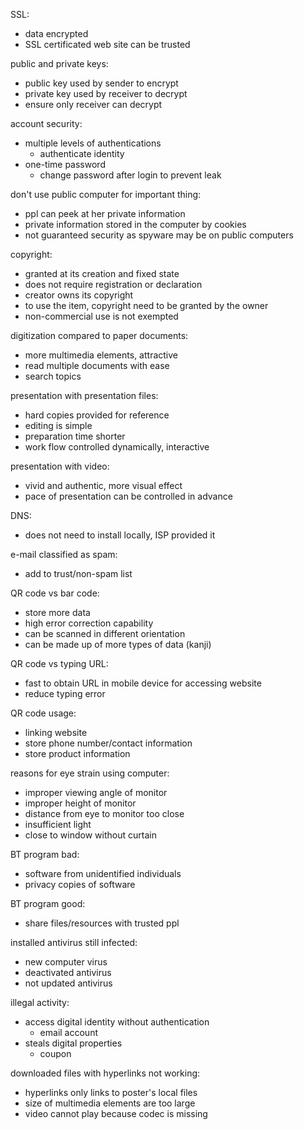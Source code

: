 SSL:

* data encrypted
* SSL certificated web site can be trusted

public and private keys:

* public key used by sender to encrypt
* private key used by receiver to decrypt
* ensure only receiver can decrypt

account security:

* multiple levels of authentications
  + authenticate identity
* one-time password
  + change password after login to prevent leak

don't use public computer for important thing:

* ppl can peek at her private information
* private information stored in the computer by cookies
* not guaranteed security as spyware may be on public computers

copyright:

* granted at its creation and fixed state
* does not require registration or declaration
* creator owns its copyright
* to use the item, copyright need to be granted by the owner
* non-commercial use is not exempted

digitization compared to paper documents:

* more multimedia elements, attractive
* read multiple documents with ease
* search topics

presentation with presentation files:

* hard copies provided for reference
* editing is simple
* preparation time shorter
* work flow controlled dynamically, interactive

presentation with video:

* vivid and authentic, more visual effect
* pace of presentation can be controlled in advance

DNS:

* does not need to install locally, ISP provided it

e-mail classified as spam:

* add to trust/non-spam list

QR code vs bar code:

* store more data 
* high error correction capability
* can be scanned in different orientation
* can be made up of more types of data (kanji)

QR code vs typing URL:

* fast to obtain URL in mobile device for accessing website
* reduce typing error

QR code usage:

* linking website
* store phone number/contact information
* store product information

reasons for eye strain using computer:

* improper viewing angle of monitor
* improper height of monitor
* distance from eye to monitor too close
* insufficient light
* close to window without curtain

BT program bad:

* software from unidentified individuals
* privacy copies of software

BT program good:

* share files/resources with trusted ppl

installed antivirus still infected:

* new computer virus
* deactivated antivirus
* not updated antivirus

illegal activity:

* access digital identity without authentication
  + email account
* steals digital properties
  + coupon

downloaded files with hyperlinks not working:

* hyperlinks only links to poster's local files
* size of multimedia elements are too large
* video cannot play because codec is missing
